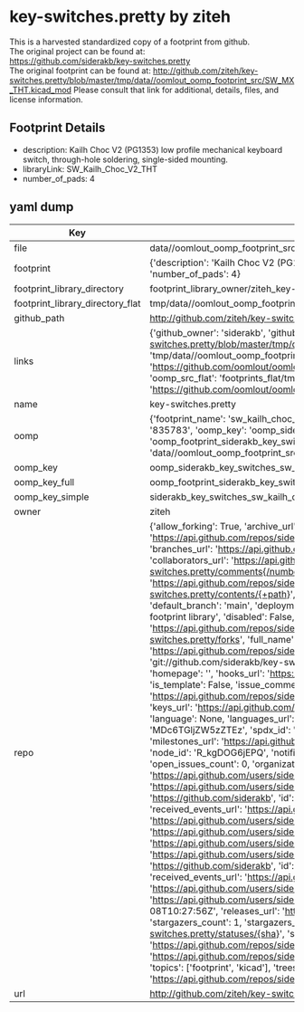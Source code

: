 # key-switches.pretty by ziteh  
This is a harvested standardized copy of a footprint from github.  
The original project can be found at:  
https://github.com/siderakb/key-switches.pretty  
The original footprint can be found at:
http://github.com/ziteh/key-switches.pretty/blob/master/tmp/data//oomlout_oomp_footprint_src/SW_MX_THT.kicad_mod
Please consult that link for additional, details, files, and license information.  
## Footprint Details
* description: Kailh Choc V2 (PG1353) low profile mechanical keyboard switch, through-hole soldering, single-sided mounting.  
* libraryLink: SW_Kailh_Choc_V2_THT  
* number_of_pads: 4  
## yaml dump  
| Key | Value |  
| --- | --- |  
| file | data//oomlout_oomp_footprint_src/key-switches.pretty/SW_Kailh_Choc_V2_THT.kicad_mod |  
| footprint | {'description': 'Kailh Choc V2 (PG1353) low profile mechanical keyboard switch, through-hole soldering, single-sided mounting.', 'libraryLink': 'SW_Kailh_Choc_V2_THT', 'number_of_pads': 4} |  
| footprint_library_directory | footprint_library_owner/ziteh_key-switches.pretty |  
| footprint_library_directory_flat | tmp/data//oomlout_oomp_footprint_src/footprints_flat/siderakb_key_switches_sw_kailh_choc_v2_tht/working |  
| github_path | http://github.com/ziteh/key-switches.pretty/blob/master/tmp/data//oomlout_oomp_footprint_src/SW_Kailh_Choc_V2_THT.kicad_mod |  
| links | {'github_owner': 'siderakb', 'github_repo_name': 'key-switches.pretty', 'github_src': 'http://github.com/ziteh/key-switches.pretty/blob/master/tmp/data//oomlout_oomp_footprint_src/SW_MX_THT.kicad_mod', 'github_src_repo': 'https://github.com/siderakb/key-switches.pretty', 'oomp_bot': 'tmp/data//oomlout_oomp_footprint_src/footprints/siderakb_key_switches_sw_kailh_choc_v2_tht/working', 'oomp_bot_github': 'https://github.com/oomlout/oomlout_oomp_footprint_bot/tree/main/tmp/data//oomlout_oomp_footprint_src/footprints/siderakb_key_switches_sw_kailh_choc_v2_tht/working', 'oomp_src_flat': 'footprints_flat/tmp/data//oomlout_oomp_footprint_src/footprints_flat/siderakb_key_switches_sw_kailh_choc_v2_tht/working', 'oomp_src_flat_github': 'https://github.com/oomlout/oomlout_oomp_footprint_src/tree/main/tmp/data//oomlout_oomp_footprint_src/footprints_flat/siderakb_key_switches_sw_kailh_choc_v2_tht/working'} |  
| name | key-switches.pretty |  
| oomp | {'footprint_name': 'sw_kailh_choc_v2_tht', 'library_name': 'key_switches', 'md5': '8357833ffcbdd837eb727962c543171d', 'md5_10': '8357833ffc', 'md5_5': '83578', 'md5_6': '835783', 'oomp_key': 'oomp_siderakb_key_switches_sw_kailh_choc_v2_tht', 'oomp_key_extra': 'oomp_footprint_siderakb_key_switches_sw_kailh_choc_v2_tht', 'oomp_key_full': 'oomp_footprint_siderakb_key_switches_sw_kailh_choc_v2_tht_835783', 'oomp_key_simple': 'siderakb_key_switches_sw_kailh_choc_v2_tht', 'original_filename': 'data//oomlout_oomp_footprint_src/key-switches.pretty/SW_Kailh_Choc_V2_THT.kicad_mod', 'owner_name': 'siderakb'} |  
| oomp_key | oomp_siderakb_key_switches_sw_kailh_choc_v2_tht |  
| oomp_key_full | oomp_footprint_siderakb_key_switches_sw_kailh_choc_v2_tht |  
| oomp_key_simple | siderakb_key_switches_sw_kailh_choc_v2_tht |  
| owner | ziteh |  
| repo | {'allow_forking': True, 'archive_url': 'https://api.github.com/repos/siderakb/key-switches.pretty/{archive_format}{/ref}', 'archived': False, 'assignees_url': 'https://api.github.com/repos/siderakb/key-switches.pretty/assignees{/user}', 'blobs_url': 'https://api.github.com/repos/siderakb/key-switches.pretty/git/blobs{/sha}', 'branches_url': 'https://api.github.com/repos/siderakb/key-switches.pretty/branches{/branch}', 'clone_url': 'https://github.com/siderakb/key-switches.pretty.git', 'collaborators_url': 'https://api.github.com/repos/siderakb/key-switches.pretty/collaborators{/collaborator}', 'comments_url': 'https://api.github.com/repos/siderakb/key-switches.pretty/comments{/number}', 'commits_url': 'https://api.github.com/repos/siderakb/key-switches.pretty/commits{/sha}', 'compare_url': 'https://api.github.com/repos/siderakb/key-switches.pretty/compare/{base}...{head}', 'contents_url': 'https://api.github.com/repos/siderakb/key-switches.pretty/contents/{+path}', 'contributors_url': 'https://api.github.com/repos/siderakb/key-switches.pretty/contributors', 'created_at': '2022-02-27T05:19:56Z', 'default_branch': 'main', 'deployments_url': 'https://api.github.com/repos/siderakb/key-switches.pretty/deployments', 'description': 'Mechanical keyboard switches KiCad footprint library', 'disabled': False, 'downloads_url': 'https://api.github.com/repos/siderakb/key-switches.pretty/downloads', 'events_url': 'https://api.github.com/repos/siderakb/key-switches.pretty/events', 'fork': False, 'forks': 4, 'forks_count': 4, 'forks_url': 'https://api.github.com/repos/siderakb/key-switches.pretty/forks', 'full_name': 'siderakb/key-switches.pretty', 'git_commits_url': 'https://api.github.com/repos/siderakb/key-switches.pretty/git/commits{/sha}', 'git_refs_url': 'https://api.github.com/repos/siderakb/key-switches.pretty/git/refs{/sha}', 'git_tags_url': 'https://api.github.com/repos/siderakb/key-switches.pretty/git/tags{/sha}', 'git_url': 'git://github.com/siderakb/key-switches.pretty.git', 'has_discussions': False, 'has_downloads': True, 'has_issues': True, 'has_pages': False, 'has_projects': False, 'has_wiki': False, 'homepage': '', 'hooks_url': 'https://api.github.com/repos/siderakb/key-switches.pretty/hooks', 'html_url': 'https://github.com/siderakb/key-switches.pretty', 'id': 464045117, 'is_template': False, 'issue_comment_url': 'https://api.github.com/repos/siderakb/key-switches.pretty/issues/comments{/number}', 'issue_events_url': 'https://api.github.com/repos/siderakb/key-switches.pretty/issues/events{/number}', 'issues_url': 'https://api.github.com/repos/siderakb/key-switches.pretty/issues{/number}', 'keys_url': 'https://api.github.com/repos/siderakb/key-switches.pretty/keys{/key_id}', 'labels_url': 'https://api.github.com/repos/siderakb/key-switches.pretty/labels{/name}', 'language': None, 'languages_url': 'https://api.github.com/repos/siderakb/key-switches.pretty/languages', 'license': {'key': 'mit', 'name': 'MIT License', 'node_id': 'MDc6TGljZW5zZTEz', 'spdx_id': 'MIT', 'url': 'https://api.github.com/licenses/mit'}, 'merges_url': 'https://api.github.com/repos/siderakb/key-switches.pretty/merges', 'milestones_url': 'https://api.github.com/repos/siderakb/key-switches.pretty/milestones{/number}', 'mirror_url': None, 'name': 'key-switches.pretty', 'network_count': 4, 'node_id': 'R_kgDOG6jEPQ', 'notifications_url': 'https://api.github.com/repos/siderakb/key-switches.pretty/notifications{?since,all,participating}', 'open_issues': 0, 'open_issues_count': 0, 'organization': {'avatar_url': 'https://avatars.githubusercontent.com/u/137558415?v=4', 'events_url': 'https://api.github.com/users/siderakb/events{/privacy}', 'followers_url': 'https://api.github.com/users/siderakb/followers', 'following_url': 'https://api.github.com/users/siderakb/following{/other_user}', 'gists_url': 'https://api.github.com/users/siderakb/gists{/gist_id}', 'gravatar_id': '', 'html_url': 'https://github.com/siderakb', 'id': 137558415, 'login': 'siderakb', 'node_id': 'O_kgDOCDL5jw', 'organizations_url': 'https://api.github.com/users/siderakb/orgs', 'received_events_url': 'https://api.github.com/users/siderakb/received_events', 'repos_url': 'https://api.github.com/users/siderakb/repos', 'site_admin': False, 'starred_url': 'https://api.github.com/users/siderakb/starred{/owner}{/repo}', 'subscriptions_url': 'https://api.github.com/users/siderakb/subscriptions', 'type': 'Organization', 'url': 'https://api.github.com/users/siderakb'}, 'owner': {'avatar_url': 'https://avatars.githubusercontent.com/u/137558415?v=4', 'events_url': 'https://api.github.com/users/siderakb/events{/privacy}', 'followers_url': 'https://api.github.com/users/siderakb/followers', 'following_url': 'https://api.github.com/users/siderakb/following{/other_user}', 'gists_url': 'https://api.github.com/users/siderakb/gists{/gist_id}', 'gravatar_id': '', 'html_url': 'https://github.com/siderakb', 'id': 137558415, 'login': 'siderakb', 'node_id': 'O_kgDOCDL5jw', 'organizations_url': 'https://api.github.com/users/siderakb/orgs', 'received_events_url': 'https://api.github.com/users/siderakb/received_events', 'repos_url': 'https://api.github.com/users/siderakb/repos', 'site_admin': False, 'starred_url': 'https://api.github.com/users/siderakb/starred{/owner}{/repo}', 'subscriptions_url': 'https://api.github.com/users/siderakb/subscriptions', 'type': 'Organization', 'url': 'https://api.github.com/users/siderakb'}, 'private': False, 'pulls_url': 'https://api.github.com/repos/siderakb/key-switches.pretty/pulls{/number}', 'pushed_at': '2023-07-08T10:27:56Z', 'releases_url': 'https://api.github.com/repos/siderakb/key-switches.pretty/releases{/id}', 'size': 126, 'ssh_url': 'git@github.com:siderakb/key-switches.pretty.git', 'stargazers_count': 1, 'stargazers_url': 'https://api.github.com/repos/siderakb/key-switches.pretty/stargazers', 'statuses_url': 'https://api.github.com/repos/siderakb/key-switches.pretty/statuses/{sha}', 'subscribers_count': 1, 'subscribers_url': 'https://api.github.com/repos/siderakb/key-switches.pretty/subscribers', 'subscription_url': 'https://api.github.com/repos/siderakb/key-switches.pretty/subscription', 'svn_url': 'https://github.com/siderakb/key-switches.pretty', 'tags_url': 'https://api.github.com/repos/siderakb/key-switches.pretty/tags', 'teams_url': 'https://api.github.com/repos/siderakb/key-switches.pretty/teams', 'temp_clone_token': None, 'topics': ['footprint', 'kicad'], 'trees_url': 'https://api.github.com/repos/siderakb/key-switches.pretty/git/trees{/sha}', 'updated_at': '2023-09-14T22:58:24Z', 'url': 'https://api.github.com/repos/siderakb/key-switches.pretty', 'visibility': 'public', 'watchers': 1, 'watchers_count': 1, 'web_commit_signoff_required': False} |  
| url | http://github.com/ziteh/key-switches.pretty |  

